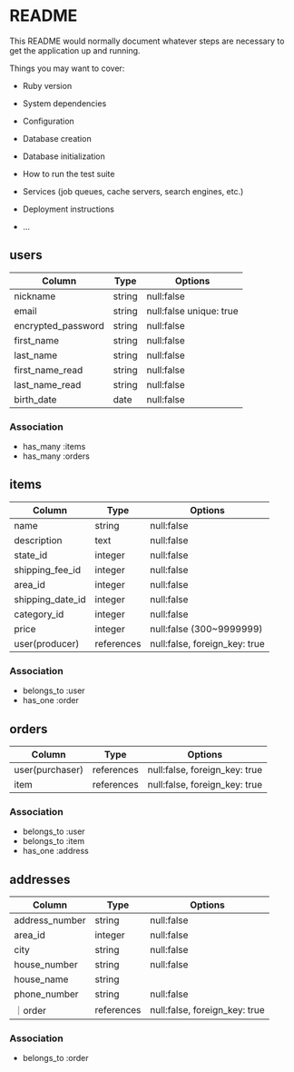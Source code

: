 # README

This README would normally document whatever steps are necessary to get the
application up and running.

Things you may want to cover:

* Ruby version

* System dependencies

* Configuration

* Database creation

* Database initialization

* How to run the test suite

* Services (job queues, cache servers, search engines, etc.)

* Deployment instructions

* ...

## users

|Column             |Type  |Options                |
|-------------------|------|-----------------------|
|nickname           |string|null:false             |
|email              |string|null:false unique: true|
|encrypted_password |string|null:false             |
|first_name         |string|null:false             |
|last_name          |string|null:false             |
|first_name_read    |string|null:false             |
|last_name_read     |string|null:false             | 
|birth_date         |date  |null:false             |

### Association
- has_many :items
- has_many :orders


## items

|Column           |Type      |Options                      |
|-----------------|----------|-----------------------------|
|name             |string    |null:false                   |
|description      |text      |null:false                   |
|state_id         |integer   |null:false                   |
|shipping_fee_id  |integer   |null:false                   | 
|area_id          |integer   |null:false                   |
|shipping_date_id |integer   |null:false                   |
|category_id      |integer   |null:false                   |
|price            |integer   |null:false (300~9999999)     |
|user(producer)   |references|null:false, foreign_key: true|

### Association
- belongs_to :user
- has_one :order


## orders

|Column         |Type      |Options                      |
|---------------|----------|-----------------------------|
|user(purchaser)|references|null:false, foreign_key: true|
|item           |references|null:false, foreign_key: true|


### Association
- belongs_to :user
- belongs_to :item
- has_one :address

## addresses

|Column      |Type      |Options                      |
|--------------|----------|-----------------------------|
|address_number|string    |null:false                   |
|area_id       |integer   |null:false                   |
|city          |string    |null:false                   |
|house_number  |string    |null:false                   |
|house_name    |string    |                             |
|phone_number  |string    |null:false                   |
｜order    |references|null:false, foreign_key: true|

### Association
- belongs_to :order

